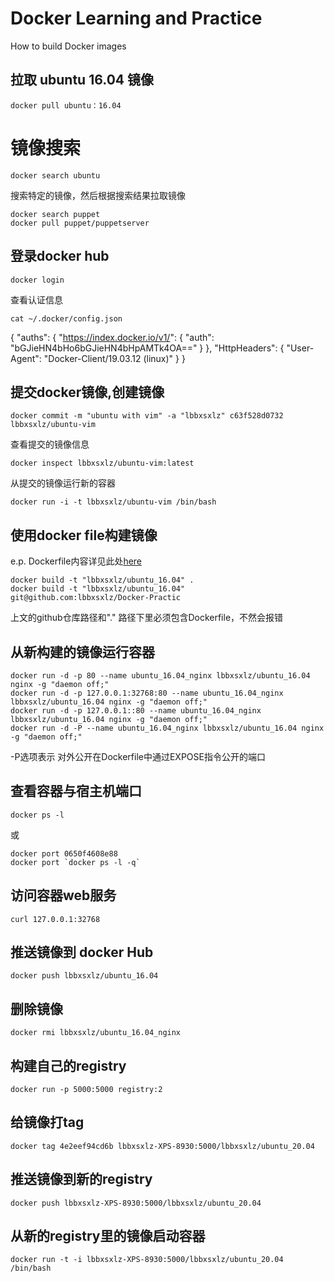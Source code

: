 # Docker Learning and Practice
How to build Docker images  
## 拉取 ubuntu 16.04 镜像
```
docker pull ubuntu：16.04
```
# 镜像搜索
```
docker search ubuntu
```
搜索特定的镜像，然后根据搜索结果拉取镜像
```
docker search puppet
docker pull puppet/puppetserver  
```
## 登录docker hub
```
docker login
```
查看认证信息
```
cat ~/.docker/config.json 
```
{
        "auths": {
                "https://index.docker.io/v1/": {
                        "auth": "bGJieHN4bHo6bGJieHN4bHpAMTk4OA=="
                }
        },
        "HttpHeaders": {
                "User-Agent": "Docker-Client/19.03.12 (linux)"
        }
}

## 提交docker镜像,创建镜像
```
docker commit -m "ubuntu with vim" -a "lbbxsxlz" c63f528d0732 lbbxsxlz/ubuntu-vim
```
查看提交的镜像信息
```
docker inspect lbbxsxlz/ubuntu-vim:latest
```
从提交的镜像运行新的容器
```
docker run -i -t lbbxsxlz/ubuntu-vim /bin/bash
```		
## 使用docker file构建镜像
e.p. Dockerfile内容详见此处[here](https://github.com/lbbxsxlz/Docker-Practice/blob/master/Dockerfile)	
```
docker build -t "lbbxsxlz/ubuntu_16.04" . 
docker build -t "lbbxsxlz/ubuntu_16.04" git@github.com:lbbxsxlz/Docker-Practic
```
上文的github仓库路径和"." 路径下里必须包含Dockerfile，不然会报错
## 从新构建的镜像运行容器
```
docker run -d -p 80 --name ubuntu_16.04_nginx lbbxsxlz/ubuntu_16.04 nginx -g "daemon off;"
docker run -d -p 127.0.0.1:32768:80 --name ubuntu_16.04_nginx lbbxsxlz/ubuntu_16.04 nginx -g "daemon off;"
docker run -d -p 127.0.0.1::80 --name ubuntu_16.04_nginx lbbxsxlz/ubuntu_16.04 nginx -g "daemon off;"
docker run -d -P --name ubuntu_16.04_nginx lbbxsxlz/ubuntu_16.04 nginx -g "daemon off;"
```
-P选项表示 对外公开在Dockerfile中通过EXPOSE指令公开的端口
## 查看容器与宿主机端口
```
docker ps -l
```
或
```
docker port 0650f4608e88
docker port `docker ps -l -q`
```
## 访问容器web服务
```
curl 127.0.0.1:32768
```
## 推送镜像到 docker Hub
```
docker push lbbxsxlz/ubuntu_16.04
```
## 删除镜像
```
docker rmi lbbxsxlz/ubuntu_16.04_nginx 
```
## 构建自己的registry
```
docker run -p 5000:5000 registry:2
```
## 给镜像打tag
```
docker tag 4e2eef94cd6b lbbxsxlz-XPS-8930:5000/lbbxsxlz/ubuntu_20.04
```
## 推送镜像到新的registry
```
docker push lbbxsxlz-XPS-8930:5000/lbbxsxlz/ubuntu_20.04
```
## 从新的registry里的镜像启动容器
```
docker run -t -i lbbxsxlz-XPS-8930:5000/lbbxsxlz/ubuntu_20.04 /bin/bash
```
